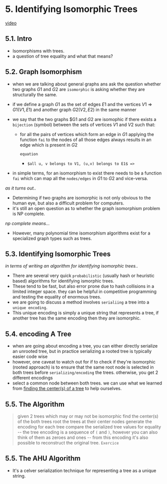 # 5. Identifying Isomorphic Trees

[video](https://youtu.be/OCKvEMF0Xac?si=s0on1BY1KifFTNel)

## 5.1. Intro

- Isomorphisms with trees.
- a question of tree equality and what that means?

## 5.2. Graph Isomorphism

- when we are talking about general graphs ans ask the question whether two graphs $G1$ and $G2$ are `isomorphic` is asking whether they are structurally the same.
- if we define a graph $G1$ as the set of edges $E1$ and the vertices $V1$ => $G1(V1, E1)$ and another graph $G2(V2, E2)$ in the same manner
- we say that the two graphs $G1 and $G2$ are isomophic if there exists a `bijection` (symbol) between the sets of vertices $V1$ and $V2$ such that:
  - for all the pairs of vertices which form an edge in $G1$ applying the function `fai` to the nodes of all those edges always results in an edge which is present in $G2$

    `equation`
    - `$all u, v belongs to V1, (u,v) belongs to E1$ =>`

- in simple terms, for an isomorphism to exist there needs to be a function `fai` which can map all the `nodes/edges` in $G1$ to $G2$ and vice-versa.

<i>as it turns out..</i>

- Determining if two graphs are isomorphic is not only obvious to the human eye, but also a difficult problem for computers.
- it's still an open question as to whether the graph isomorphism problem is NP complete. 

<i>np complete means...</i>

- However, many polynomial time isomorphism algorithms exist for a specialized graph types such as trees.

## 5.3. Identifying Isomorphic Trees

<i>in terms of writing an algorithm for identifying isomorphic trees..</i>

- There are several very quick `probabilistic` (usually hash or heuristic based) algorithms for identifying ismorphic trees.
- These tend to be fast, but also error prone due to hash collisions in a limited integer space. they can be helpful in competitive programming and testing the equality of enormous trees.
- we are going to discuss a method involves `serialiing` a tree into a `unique encoding`.
- This unique encoding is simply a unique string that represents a tree, if another tree has the same encoding then they are isomorphic.

## 5.4. encoding A Tree

- when are going about encoding a tree, you can either directly serialize an unrooted tree, but in practice serializing a rooted tree is typically easier code wise
- however, one caveat to watch out for if to check if they're isomorphic (rooted approach) is to ensure that the same root node is selected in both trees before `serializing/encoding` the trees. otherwise, you get 2 different encodings
- select a common node between both trees. we can use what we learned from [finding the center(s) of a tree](../4.%20Tree%20center(s)/README.md) to help ourselves.

## 5.5. The Algorithm

> given 2 trees which may or may not be isomorphic
> find the center(s) of the both trees
> root the trees at their center nodes
> generate the encoding for each tree
> compare the serialized tree values for equality
-- the tree encoding is a sequence of `(` and `)`, however you can also think of them as zeroes and ones
-- from this encoding it's also possible to reconstruct the original tree. `Exercice`

## 5.5. The AHU Algorithm

- It's a celver serialization technique for representing a tree as a unique string.